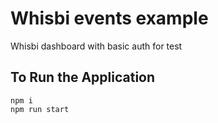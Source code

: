 # Whisbi events example

Whisbi dashboard with basic auth for test

## To Run the Application
```
npm i
npm run start
```

